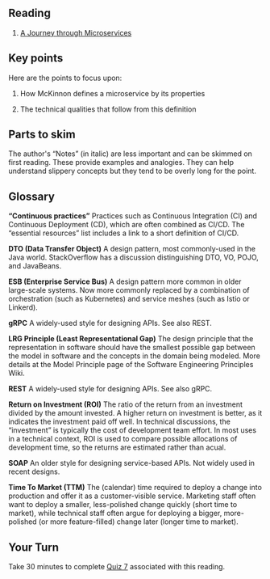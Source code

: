 ## Reading
<!--
A Journey through Microservices
-->
1. [A Journey through Microservices](https://medium.com/@nmckinnonblog/microservices-42b09caeb73d)

## Key points

Here are the points to focus upon:

1. How McKinnon defines a microservice by its properties

2. The technical qualities that follow from this definition

## Parts to skim
The author's “Notes” (in italic) are less important and can be skimmed on first reading. These provide examples and analogies. They can help understand slippery concepts but they tend to be overly long for the point.

## Glossary

**“Continuous practices”**
Practices such as Continuous Integration (CI) and Continuous Deployment (CD), which are often combined as CI/CD. The “essential resources” list includes a link to a short definition of CI/CD.

**DTO (Data Transfer Object)**
A design pattern, most commonly-used in the Java world. StackOverflow has a discussion distinguishing DTO, VO, POJO, and JavaBeans.

**ESB (Enterprise Service Bus)**
A design pattern more common in older large-scale systems. Now more commonly replaced by a combination of orchestration (such as Kubernetes) and service meshes (such as Istio or Linkerd).

**gRPC**
A widely-used style for designing APIs. See also REST.

**LRG Principle (Least Representational Gap)**
The design principle that the representation in software should have the smallest possible gap between the model in software and the concepts in the domain being modeled. More details at the Model Principle page of the Software Engineering Principles Wiki.

**REST**
A widely-used style for designing APIs. See also gRPC.

**Return on Investment (ROI)**
The ratio of the return from an investment divided by the amount invested. A higher return on investment is better, as it indicates the investment paid off well. In technical discussions, the “investment” is typically the cost of development team effort. In most uses in a technical context, ROI is used to compare possible allocations of development time, so the returns are estimated rather than acual.

**SOAP**
An older style for designing service-based APIs. Not widely used in recent designs.

**Time To Market (TTM)**
The (calendar) time required to deploy a change into production and offer it as a customer-visible service. Marketing staff often want to deploy a smaller, less-polished change quickly (short time to market), while technical staff often argue for deploying a bigger, more-polished (or more feature-filled) change later (longer time to market).


## Your Turn

   Take 30 minutes to complete [Quiz 7](https://canvas.sfu.ca/courses/67084/quizzes/) associated with this reading. 
